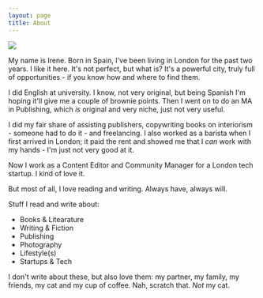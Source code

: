 ```yaml
---
layout: page
title: About
---
```


<img src="https://c2.staticflickr.com/4/3685/20202807142_a8520720eb_b.jpg"/>

My name is Irene. Born in Spain, I've been living in London for the past two years. I like it here. It's not perfect, but what is? It's a powerful city, truly full of opportunities - if you know how and where to find them.

I did English at university. I know, not very original, but being Spanish I'm hoping it'll give me a couple of brownie points. Then I went on to do an MA in Publishing, which _is_ original and very niche, just not very useful. 

I did my fair share of assisting publishers, copywriting books on interiorism - someone had to do it - and freelancing. I also worked as a barista when I first arrived in London; it paid the rent and showed me that I _can_ work with my hands - I'm just not very good at it. 

Now I work as a Content Editor and Community Manager for a London tech startup. I kind of love it.

But most of all, I love reading and writing. Always have, always will. 

Stuff I read and write about:

- Books & Litearature
- Writing & Fiction
- Publishing
- Photography
- Lifestyle(s)
- Startups & Tech 

I don't write about these, but also love them: my partner, my family, my friends, my cat and my cup of coffee. Nah, scratch that. _Not_ my cat.

